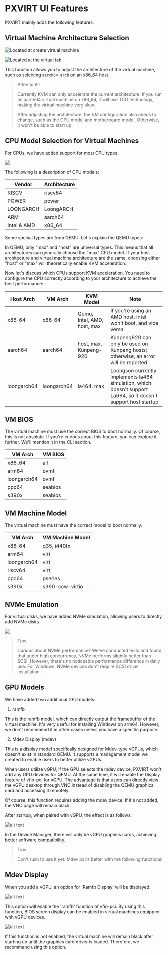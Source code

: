 # PXVIRT UI Features

PXVIRT mainly adds the following features:

## Virtual Machine Architecture Selection

![Located at create virtual machine](/img/arch1.png#pic_center)
    
![Located at the virtual tab](/img/arch2.png#pic_center)
    
This function allows you to adjust the architecture of the virtual machine, such as selecting `aarch64 arch` on an x86_64 host.

>Attention!!!
>
>Currently KVM can only accelerate the current architecture. If you run an aarch64 virtual machine on x86_64, it will use TCG technology, making the virtual machine very slow.
>
>After adjusting the architecture, the VM configuration also needs to change, such as the CPU model and motherboard model. Otherwise, it won't be able to start up.

## CPU Model Selection for Virtual Machines

For CPUs, we have added support for most CPU types.

![](/img/ui3.png#pic_center)

The following is a description of CPU models:

|Vendor|Architecture|
|---|---|
|RISCV|riscv64|
|POWER|power|
|LOONGARCH|LoongARCH|
|ARM|aarch64|
|Intel & AMD|x86_64|

Some special types are from QEMU. Let's explain the QEMU types:

In QEMU, only "max" and "host" are universal types. This means that all architectures can generally choose the "max" CPU model. If your host architecture and virtual machine architecture are the same, choosing either "host" or "max" will theoretically enable KVM acceleration.

Now let's discuss which CPUs support KVM acceleration. You need to configure the CPU correctly according to your architecture to achieve the best performance:

|Host Arch|VM Arch|KVM Model|Note|
|---|---|---|---|
|x86_64|x86_64|Qemu, Intel, AMD, host, max|If you're using an AMD host, Intel won't boot, and vice versa|
|aarch64|aarch64|host, max, Kunpeng-920|Kunpeng920 can only be used on Kunpeng hosts; otherwise, an error will be reported|
|loongarch64|loongarch64|la464, max|Loongson currently implements la464 simulation, which doesn't support La664, so it doesn't support host startup|

## VM BIOS

The virtual machine must use the correct BIOS to boot normally. Of course, this is not absolute. If you're curious about this feature, you can explore it further. We'll mention it in the CLI section.

|VM Arch|VM BIOS|
|---|---|
|x86_64|all|
|arm64|ovmf|
|loongarch64|ovmf|
|ppc64|seabios|
|s390x|seabios|

## VM Machine Model

The virtual machine must have the correct model to boot normally.

|VM Arch|VM Machine Model|
|---|---|
|x86_64|q35, i440fx|
|arm64|virt|
|loongarch64|virt|
|riscv64|virt|
|ppc64|pseries|
|s390x|s390-ccw-virtio|

## NVMe Emulation

For virtual disks, we have added NVMe simulation, allowing users to directly add NVMe disks.

![](/img/ui4.png#pic_center)

>Tips
>
>Curious about NVMe performance? We've conducted tests and found that under high concurrency, NVMe performs slightly better than SCSI. However, there's no noticeable performance difference in daily use. For Windows, NVMe devices don't require SCSI driver installation.

## GPU Models

We have added two additional GPU models:

1. ramfb

This is the ramfb model, which can directly output the framebuffer of the virtual machine. It's very useful for installing Windows on arm64. However, we don't recommend it in other cases unless you have a specific purpose.

2. Mdev Display (mdev)

This is a display model specifically designed for Mdev-type vGPUs, which doesn't exist in standard QEMU. It supports a management model we created to enable users to better utilize vGPUs.

When users utilize vGPU, if the GPU selects the mdev device, PXVIRT won't add any GPU devices for QEMU. At the same time, it will enable the Display feature of vfio-pci for vGPU. The advantage is that users can directly view the vGPU desktop through VNC instead of disabling the QEMU graphics card and accessing it remotely.

Of course, this function requires adding the mdev device. If it's not added, the VNC page will remain black.

After startup, when paired with vGPU, the effect is as follows:

![alt text](/img/ui5.png#pic_center)

In the Device Manager, there will only be vGPU graphics cards, achieving better software compatibility.

>Tips
>
>Don't rush to use it yet. Mdev pairs better with the following functions!

## Mdev Display

When you add a vGPU, an option for 'Ramfb Display' will be displayed.

![alt text](/img/ui6.png#pic_center)

This option will enable the 'ramfb' function of vfio-pci. By using this function, BIOS screen display can be enabled in virtual machines equipped with vGPU devices.

![alt text](/img/ui7.png#pic_center)

If this function is not enabled, the virtual machine will remain black after starting up until the graphics card driver is loaded. Therefore, we recommend using this option.
